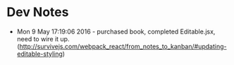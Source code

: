 # Dev Notes


* Mon  9 May 17:19:06 2016 - purchased book, completed Editable.jsx, need to wire it up. (http://survivejs.com/webpack_react/from_notes_to_kanban/#updating-editable-styling)